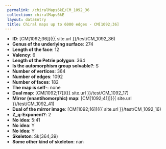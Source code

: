 ```yaml
--- 
 permalink: /chiralMaps6kE/CM_1092_36 
 collection: chiralMaps6kE
 layout: dataEntry
 title: Chiral maps up to 6000 edges - CM[1092;36]
---
```


- **ID**: [CM[1092;36]]({{ site.url }}/test/CM_1092_36)
- **Genus of the underlying surface**: 274
- **Length of the face**: 12
- **Valency**: 6
- **Length of the Petrie polygon**: 364
- **Is the automorphism group solvable?**: S
- **Number of vertices**: 364
- **Number of edges**: 1092
- **Number of faces**: 182
- **The map is self-**: none
- **Dual map**: [CM[1092;17]]({{ site.url }}/test/CM_1092_17)
- **Mirror (enantihomorphic) map**: [CM[1092;41]]({{ site.url }}/test/CM_1092_41)
- **Dual of the mirror image**: [CM[1092;16]]({{ site.url }}/test/CM_1092_16)
- **Z_q-Exponent?**: 2
- **No idea**:  5:41
- **No idea**: Y
- **No idea**: Y
- **Skeleton**: Sk(364;39)
- **Some other kind of skeleton**: nan
